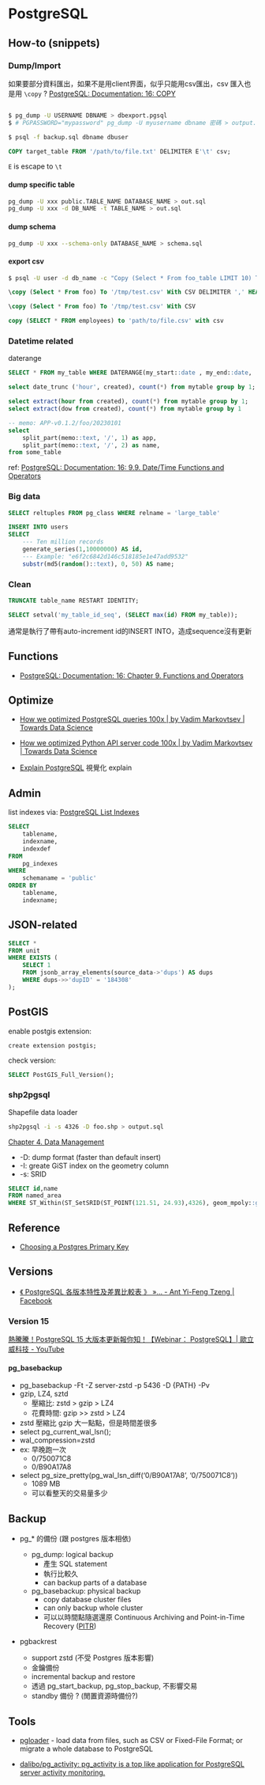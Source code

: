 # PostgreSQL

## How-to (snippets)

### Dump/Import

如果要部分資料匯出，如果不是用client界面，似乎只能用csv匯出，csv 匯入也是用 `\copy` ? [PostgreSQL: Documentation: 16: COPY](https://www.postgresql.org/docs/current/sql-copy.html)

```bash title="dump"

$ pg_dump -U USERNAME DBNAME > dbexport.pgsql
$ # PGPASSWORD="mypassword" pg_dump -U myusername dbname 密碼 > output.sql$ pg_dump -U postgres -f /tmp/dump.sql.gz --compress=5 --no-owner dbname
```

```bash title="import"
$ psql -f backup.sql dbname dbuser
```

```sql title="import from csv(tab txt) without header"
COPY target_table FROM '/path/to/file.txt' DELIMITER E'\t' csv;
```
`E` is escape to `\t`


#### dump specific table

``` bash
pg_dump -U xxx public.TABLE_NAME DATABASE_NAME > out.sql
pg_dump -U xxx -d DB_NAME -t TABLE_NAME > out.sql
```

#### dump schema

```bash
pg_dump -U xxx --schema-only DATABASE_NAME > schema.sql
```

#### export csv
```bash
$ psql -U user -d db_name -c "Copy (Select * From foo_table LIMIT 10) To STDOUT With CSV HEADER DELIMITER ',';" > foo_data.csv
```

```sql title="export csv with ',' delimiter and header"
\copy (Select * From foo) To '/tmp/test.csv' With CSV DELIMITER ',' HEADER
```

```sql title="export csv with ',' delimiter no header"
\copy (Select * From foo) To '/tmp/test.csv' With CSV
```

```sql title="export csv"
copy (SELECT * FROM employees) to 'path/to/file.csv' with csv
```

### Datetime related

daterange

```sql title="overlap"
SELECT * FROM my_table WHERE DATERANGE(my_start::date , my_end::date, '[)') && DATERANGE( date '2018-01-01', date '2018-01-31', '[)')
```

```sql title="group by date"
select date_trunc ('hour', created), count(*) from mytable group by 1;
```

```sql title="extract hour, day of week"
select extract(hour from created), count(*) from mytable group by 1;
select extract(dow from created), count(*) from mytable group by 1
```

```sql title="split string to array and extract"
-- memo: APP-v0.1.2/foo/20230101
select
    split_part(memo::text, '/', 1) as app,
    split_part(memo::text, '/', 2) as name,
from some_table
```


ref: [PostgreSQL: Documentation: 16: 9.9. Date/Time Functions and Operators](https://www.postgresql.org/docs/current/functions-datetime.html)

### Big data


```sql title="estimated count"
SELECT reltuples FROM pg_class WHERE relname = 'large_table'
```

```sql title="產生10M records"
INSERT INTO users
SELECT
    --- Ten million records
	generate_series(1,10000000) AS id,
    --- Example: "e6f2c6842d146c518185e1e47add9532"
    substr(md5(random()::text), 0, 50) AS name;
```

### Clean

```sql title="truncate & auto increment 從頭開始"
TRUNCATE table_name RESTART IDENTITY;
```

```sql title="sequence 亂掉 duplicate key error"
SELECT setval('my_table_id_seq', (SELECT max(id) FROM my_table));
```

通常是執行了帶有auto-increment id的INSERT INTO，造成sequence沒有更新


## Functions

- [PostgreSQL: Documentation: 16: Chapter 9. Functions and Operators](https://www.postgresql.org/docs/current/functions.html)


## Optimize

- [How we optimized PostgreSQL queries 100x | by Vadim Markovtsev | Towards Data Science](https://towardsdatascience.com/how-we-optimized-postgresql-queries-100x-ff52555eabe)

- [How we optimized Python API server code 100x | by Vadim Markovtsev | Towards Data Science](https://towardsdatascience.com/how-we-optimized-python-api-server-code-100x-9da94aa883c5)

- [Explain PostgreSQL](https://explain.tensor.ru/plan/) 視覺化 explain

## Admin

list indexes
via: [PostgreSQL List Indexes](https://www.postgresqltutorial.com/postgresql-indexes/postgresql-list-indexes/)

```sql
SELECT
    tablename,
    indexname,
    indexdef
FROM
    pg_indexes
WHERE
    schemaname = 'public'
ORDER BY
    tablename,
    indexname;
```

## JSON-related

```sql
SELECT *
FROM unit
WHERE EXISTS (
    SELECT 1
    FROM jsonb_array_elements(source_data->'dups') AS dups
    WHERE dups->>'dupID' = '184308'
);
```

## PostGIS

enable postgis extension:

```
create extension postgis;
```

check version:

```sql
SELECT PostGIS_Full_Version();
```

### shp2pgsql

Shapefile data loader

```bash
shp2pgsql -i -s 4326 -D foo.shp > output.sql
```
[Chapter 4. Data Management](https://postgis.net/docs/using_postgis_dbmanagement.html#shp2pgsql_usage)

- -D: dump format (faster than default insert)
- -I: greate GiST index on the geometry column
- -s: SRID


```sql title="Query multipolygon from longitude, latitude"
SELECT id,name
FROM named_area
WHERE ST_Within(ST_SetSRID(ST_POINT(121.51, 24.93),4326), geom_mpoly::geometry);
```
## Reference
- [Choosing a Postgres Primary Key](https://supabase.com/blog/choosing-a-postgres-primary-key)


## Versions

- [《 PostgreSQL 各版本特性及差異比較表 》 »... - Ant Yi-Feng Tzeng | Facebook](https://www.facebook.com/yftzeng.tw/posts/pfbid02ykJJUubLDfdQ3oZcr88P8WYK9it4UHqv9BKQSYS3UpAGKEwNeeUjC66Heice62cDl)

### Version 15

[熱騰騰！PostgreSQL 15 大版本更新報你知！【Webinar： PostgreSQL】| 歐立威科技 - YouTube](https://www.youtube.com/watch?v=I-HNa2JJBPA)

#### pg_basebackup

- pg_basebackup -Ft -Z server-zstd -p 5436 -D {PATH} -Pv
- gzip, LZ4, sztd
    - 壓縮比: zstd > gzip > LZ4
    - 花費時間: gzip >> zstd > LZ4
- zstd 壓縮比 gzip 大一點點，但是時間差很多
- select pg_current_wal_lsn();
- wal_compression=zstd
- ex: 早晚跑一次
    - 0/750071C8
    - 0/B90A17A8
- select pg_size_pretty(pg_wal_lsn_diff(‘0/B90A17A8’, ‘0/750071C8‘))
    - 1089 MB
    - 可以看整天的交易量多少

## Backup

- pg_* 的備份 (跟 postgres 版本相依)
    - pg_dump: logical backup
        - 產生 SQL statement
        - 執行比較久
        - can backup parts of a database
    - pg_basebackup: physical backup
        - copy database cluster files
        - can only backup whole cluster
        - 可以以時間點隨選還原 Continuous Archiving and Point-in-Time Recovery ([PITR](https://docs.postgresql.tw/server-administration/backup-and-restore/continuous-archiving-and-point-in-time-recovery-pitr))

- pgbackrest
    - support zstd (不受 Postgres 版本影響)
    - 金鑰備份
    - incremental backup and restore
    - 透過 pg_start_backup, pg_stop_backup, 不影響交易
    - standby 備份 ? (閒置資源時備份?)

## Tools
- [pgloader](https://pgloader.io/) - load data from files, such as CSV or Fixed-File Format; or migrate a whole database to PostgreSQL

- [dalibo/pg_activity: pg_activity is a top like application for PostgreSQL server activity monitoring.](https://github.com/dalibo/pg_activity)
